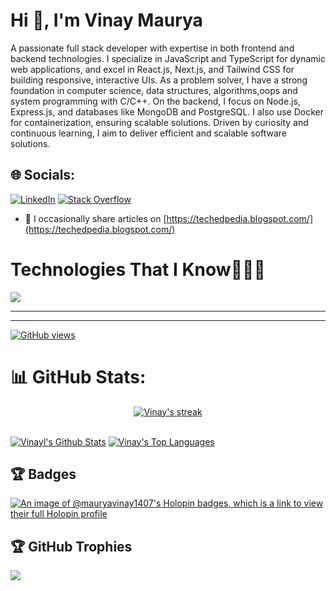 # Hi 👋, I'm Vinay Maurya
A passionate full stack developer with expertise in both frontend and backend technologies. I specialize in JavaScript and TypeScript for dynamic web applications, and excel in React.js, Next.js, and Tailwind CSS for building responsive, interactive UIs. As a problem solver, I have a strong foundation in computer science, data structures, algorithms,oops and system programming with C/C++. On the backend, I focus on Node.js, Express.js, and databases like MongoDB and PostgreSQL. I also use Docker for containerization, ensuring scalable solutions. Driven by curiosity and continuous learning, I aim to deliver efficient and scalable software solutions.

## 🌐 Socials:
[![LinkedIn](https://img.shields.io/badge/LinkedIn-%230077B5.svg?logo=linkedin&logoColor=white)](https://linkedin.com/in/https://www.linkedin.com/in/vinaym7/) [![Stack Overflow](https://img.shields.io/badge/-Stackoverflow-FE7A16?logo=stack-overflow&logoColor=white)](https://stackoverflow.com/users/https://stackoverflow.com/users/26595876/vinay-maurya) 

- 📝 I occasionally share articles on [https://techedpedia.blogspot.com/](https://techedpedia.blogspot.com/)

# Technologies That I Know👨🏻‍💻

<!--tech stack icons-->
<p align="left">
  <a href="https://skillicons.dev">
    <img src="https://skillicons.dev/icons?i=git,bootstrap,c,cpp,css,discord,vim,docker,npm,prisma,react,redux,nextjs,express,figma,tailwind,ubuntu,vercel,netlify,firebase,github,pnpm,yarn,postgres,neovim,mysql,sass,html,heroku,idea,java,js,ts,bash,linux,md,materialui,mongodb,nodejs,postman,py,react,rabbitmq,redis,vscode,bullmq&theme=dark&perline=14" />
  </a>
</p>
<hr>

---
[![GitHub views](https://komarev.com/ghpvc/?username=mauryavinay1407&label=Profile%20views&color=0e75b6&style=for-the-badge)](https://github.com/mauryavinay1407?tab=followers)

# 📊 GitHub Stats:

<p align="center">
    <a href="https://github.com/mauryavinay1407/github-readme-streak-stats">
        <img title="🔥 Get streak stats for your profile at git.io/streak-stats" alt="Vinay's streak" src="https://github-readme-streak-stats.herokuapp.com/?user=mauryavinay1407&theme=black-ice&hide_border=true&stroke=0000&background=060A0CD0"/>
    </a>
</p>

  <br/>
    <a href="https://github.com/mauryavinay1407/github-readme-stats"><img alt="Vinayl's Github Stats" src="https://github-readme-stats.vercel.app/api?username=mauryavinay1407&show_icons=true&count_private=true&theme=react&hide_border=true&bg_color=0D1117" /></a>
  <a href="https://github.com/mauryavinay1407/github-readme-stats"><img alt="Vinay's Top Languages" src="https://github-readme-stats.vercel.app/api/top-langs/?username=mauryavinay1407&langs_count=8&count_private=true&layout=compact&theme=react&hide_border=true&bg_color=0D1117" /></a>
  <br/>

## 🏆 Badges
[![An image of @mauryavinay1407's Holopin badges, which is a link to view their full Holopin profile](https://holopin.me/mauryavinay1407)](https://holopin.io/@mauryavinay1407)

## 🏆 GitHub Trophies
![](https://github-profile-trophy.vercel.app/?username=mauryavinay1407&theme=radical&no-frame=false&no-bg=true&margin-w=4)



<!-- Proudly created with GPRM ( https://gprm.itsvg.in ) -->








